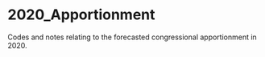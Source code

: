 # 2020_Apportionment

Codes and notes relating to the forecasted congressional apportionment in 2020.

